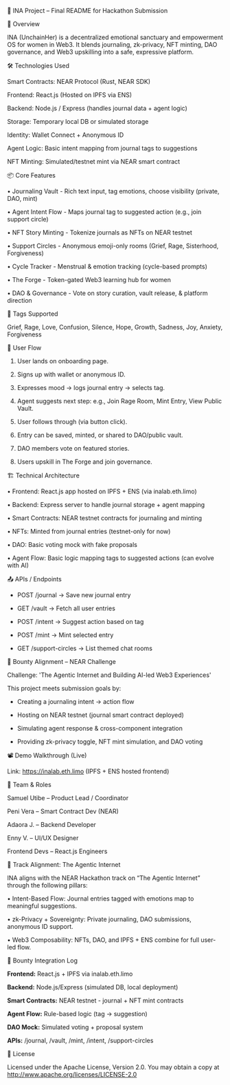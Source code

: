 📘 INA Project – Final README for Hackathon Submission

🚀 Overview

INA (UnchainHer) is a decentralized emotional sanctuary and empowerment OS for women in Web3. It blends journaling, zk-privacy, NFT minting, DAO governance, and Web3 upskilling into a safe, expressive platform.

🛠️ Technologies Used

Smart Contracts: NEAR Protocol (Rust, NEAR SDK)

Frontend: React.js (Hosted on IPFS via ENS)

Backend: Node.js / Express (handles journal data + agent logic)

Storage: Temporary local DB or simulated storage

Identity: Wallet Connect + Anonymous ID

Agent Logic: Basic intent mapping from journal tags to suggestions

NFT Minting: Simulated/testnet mint via NEAR smart contract


📦 Core Features

• Journaling Vault - Rich text input, tag emotions, choose visibility (private, DAO, mint)

• Agent Intent Flow - Maps journal tag to suggested action (e.g., join support circle)

• NFT Story Minting - Tokenize journals as NFTs on NEAR testnet

• Support Circles - Anonymous emoji-only rooms (Grief, Rage, Sisterhood, Forgiveness)

• Cycle Tracker - Menstrual & emotion tracking (cycle-based prompts)

• The Forge - Token-gated Web3 learning hub for women

• DAO & Governance - Vote on story curation, vault release, & platform direction

📍 Tags Supported

Grief, Rage, Love, Confusion, Silence, Hope, Growth, Sadness, Joy, Anxiety, Forgiveness



🔁 User Flow

1. User lands on onboarding page.

2. Signs up with wallet or anonymous ID.

3. Expresses mood → logs journal entry → selects tag.

4. Agent suggests next step: e.g., Join Rage Room, Mint Entry, View Public Vault.

5. User follows through (via button click).

6. Entry can be saved, minted, or shared to DAO/public vault.

7. DAO members vote on featured stories.

8. Users upskill in The Forge and join governance.



🏗️ Technical Architecture

• Frontend: React.js app hosted on IPFS + ENS (via inalab.eth.limo)

• Backend: Express server to handle journal storage + agent mapping

• Smart Contracts: NEAR testnet contracts for journaling and minting

• NFTs: Minted from journal entries (testnet-only for now)

• DAO: Basic voting mock with fake proposals

• Agent Flow: Basic logic mapping tags to suggested actions (can evolve with AI)




📤 APIs / Endpoints

- POST /journal → Save new journal entry

- GET /vault → Fetch all user entries

- POST /intent → Suggest action based on tag

- POST /mint → Mint selected entry

- GET /support-circles → List themed chat rooms



🎯 Bounty Alignment – NEAR Challenge

Challenge: 'The Agentic Internet and Building AI-led Web3 Experiences'

This project meets submission goals by:

- Creating a journaling intent → action flow

- Hosting on NEAR testnet (journal smart contract deployed)

- Simulating agent response & cross-component integration

- Providing zk-privacy toggle, NFT mint simulation, and DAO voting

📽️ Demo Walkthrough (Live)

Link: https://inalab.eth.limo (IPFS + ENS hosted frontend)




👥 Team & Roles

Samuel Utibe – Product Lead / Coordinator

Peni Vera – Smart Contract Dev (NEAR)

Adaora J. – Backend Developer

Enny V. – UI/UX Designer

Frontend Devs – React.js Engineers



📘 Track Alignment: The Agentic Internet

INA aligns with the NEAR Hackathon track on “The Agentic Internet” through the following pillars:

• Intent-Based Flow: Journal entries tagged with emotions map to meaningful suggestions.

• zk-Privacy + Sovereignty: Private journaling, DAO submissions, anonymous ID support.

• Web3 Composability: NFTs, DAO, and IPFS + ENS combine for full user-led flow.



📁 Bounty Integration Log

**Frontend:** React.js + IPFS via inalab.eth.limo

**Backend:** Node.js/Express (simulated DB, local deployment)

**Smart Contracts:** NEAR testnet - journal + NFT mint contracts

**Agent Flow:** Rule-based logic (tag → suggestion)

**DAO Mock:** Simulated voting + proposal system

**APIs:** /journal, /vault, /mint, /intent, /support-circles



📜 License

Licensed under the Apache License, Version 2.0. You may obtain a copy at http://www.apache.org/licenses/LICENSE-2.0

